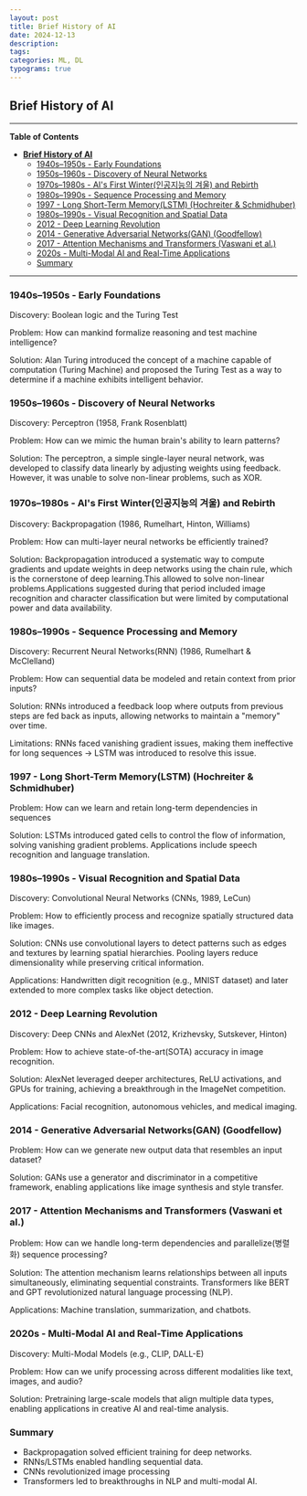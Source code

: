 ```yaml
---
layout: post
title: Brief History of AI
date: 2024-12-13
description:
tags: 
categories: ML, DL
typograms: true
---
```


## **Brief History of AI**
---

**Table of Contents**
- [**Brief History of AI**](#brief-history-of-ai)
  - [1940s–1950s - Early Foundations](#1940s1950s---early-foundations)
  - [1950s–1960s - Discovery of Neural Networks](#1950s1960s---discovery-of-neural-networks)
  - [1970s–1980s - AI's First Winter(인공지능의 겨울) and Rebirth](#1970s1980s---ais-first-winter인공지능의-겨울-and-rebirth)
  - [1980s–1990s - Sequence Processing and Memory](#1980s1990s---sequence-processing-and-memory)
  - [1997 - Long Short-Term Memory(LSTM) (Hochreiter \& Schmidhuber)](#1997---long-short-term-memorylstm-hochreiter--schmidhuber)
  - [1980s–1990s - Visual Recognition and Spatial Data](#1980s1990s---visual-recognition-and-spatial-data)
  - [2012 - Deep Learning Revolution](#2012---deep-learning-revolution)
  - [2014 - Generative Adversarial Networks(GAN) (Goodfellow)](#2014---generative-adversarial-networksgan-goodfellow)
  - [2017 - Attention Mechanisms and Transformers (Vaswani et al.)](#2017---attention-mechanisms-and-transformers-vaswani-et-al)
  - [2020s - Multi-Modal AI and Real-Time Applications](#2020s---multi-modal-ai-and-real-time-applications)
  - [Summary](#summary)

---

### 1940s–1950s - Early Foundations
Discovery: Boolean logic and the Turing Test

Problem: How can mankind formalize reasoning and test machine intelligence?

Solution: Alan Turing introduced the concept of a machine capable of computation (Turing Machine) and proposed the Turing Test as a way to determine if a machine exhibits intelligent behavior.

### 1950s–1960s - Discovery of Neural Networks 

Discovery: Perceptron (1958, Frank Rosenblatt)

Problem: How can we mimic the human brain's ability to learn patterns?

Solution: The perceptron, a simple single-layer neural network, was developed to classify data linearly by adjusting weights using feedback. However, it was unable to solve non-linear problems, such as XOR.

### 1970s–1980s - AI's First Winter(인공지능의 겨울) and Rebirth 

Discovery: Backpropagation (1986, Rumelhart, Hinton, Williams)

Problem: 
How can multi-layer neural networks be efficiently trained?

Solution: Backpropagation introduced a systematic way to compute gradients and update weights in deep networks using the chain rule, which is the cornerstone of deep learning.This allowed to solve  non-linear problems.Applications suggested during that period included image recognition and character classification but were limited by computational power and data availability.

### 1980s–1990s - Sequence Processing and Memory 
Discovery: Recurrent Neural Networks(RNN) (1986, Rumelhart & McClelland)

Problem: How can sequential data be modeled and retain context from prior inputs?

Solution: RNNs introduced a feedback loop where outputs from previous steps are fed back as inputs, allowing networks to maintain a "memory" over time.

Limitations: RNNs faced vanishing gradient issues, making them ineffective for long sequences -> LSTM was introduced to resolve this issue.

### 1997 - Long Short-Term Memory(LSTM) (Hochreiter & Schmidhuber)

Problem: How can we learn and retain long-term dependencies in sequences

Solution: LSTMs introduced gated cells to control the flow of information, solving vanishing gradient problems. Applications include speech recognition and language translation.

### 1980s–1990s - Visual Recognition and Spatial Data

Discovery: Convolutional Neural Networks (CNNs, 1989, LeCun)

Problem: How to efficiently process and recognize spatially structured data like images.

Solution: CNNs use convolutional layers to detect patterns such as edges and textures by learning spatial hierarchies. Pooling layers reduce dimensionality while preserving critical information.

Applications: Handwritten digit recognition (e.g., MNIST dataset) and later extended to more complex tasks like object detection.


### 2012 - Deep Learning Revolution

Discovery: Deep CNNs and AlexNet (2012, Krizhevsky, Sutskever, Hinton)

Problem: How to achieve state-of-the-art(SOTA) accuracy in image recognition.

Solution: AlexNet leveraged deeper architectures, ReLU activations, and GPUs for training, achieving a breakthrough in the ImageNet competition.

Applications: Facial recognition, autonomous vehicles, and medical imaging.

### 2014 - Generative Adversarial Networks(GAN) (Goodfellow)

Problem: How can we generate new output data that resembles an input dataset?

Solution: GANs use a generator and discriminator in a competitive framework, enabling applications like image synthesis and style transfer.


### 2017 - Attention Mechanisms and Transformers (Vaswani et al.)

Problem: How can we handle long-term dependencies and parallelize(병렬화) sequence processing?

Solution: The attention mechanism learns relationships between all inputs simultaneously, eliminating sequential constraints. Transformers like BERT and GPT revolutionized natural language processing (NLP).

Applications: Machine translation, summarization, and chatbots.

### 2020s - Multi-Modal AI and Real-Time Applications

Discovery: Multi-Modal Models (e.g., CLIP, DALL-E)

Problem: How can we unify processing across different modalities like text, images, and audio?

Solution: Pretraining large-scale models that align multiple data types, enabling applications in creative AI and real-time analysis.


### Summary

- Backpropagation solved efficient training for deep networks.
- RNNs/LSTMs enabled handling sequential data.
- CNNs revolutionized image processing
- Transformers led to breakthroughs in NLP and multi-modal AI.
